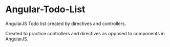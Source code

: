 # Angular-Todo-List
AngularJS Todo list created by directives and controllers.

Created to practice controllers and directives as opposed to components in AngularJS.
